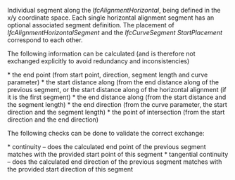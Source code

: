 Individual segment along the _IfcAlignmentHorizontal_, being defined in the x/y coordinate space. Each single horizontal alignment segment has an optional associated segment definition. The placement of _IfcAlignmentHorizontalSegment_ and the _IfcCurveSegment_ _StartPlacement_ correspond to each other.

The following information can be calculated (and is therefore not exchanged explicitly to avoid redundancy and inconsistencies)

\* the end point (from start point, direction, segment length and curve parameter)
\* the start distance along (from the end distance along of the previous segment, or the start distance along of the horizontal alignment (if it is the first segment)
\* the end distance along (from the start distance and the segment length)
\* the end direction (from the curve parameter, the start direction and the segment length)
\* the point of intersection (from the start direction and the end direction)

The following checks can be done to validate the correct exchange:

\* continuity – does the calculated end point of the previous segment matches with the provided start point of this segment
\* tangential continuity – does the calculated end direction of the previous segment matches with the provided start direction of this segment
